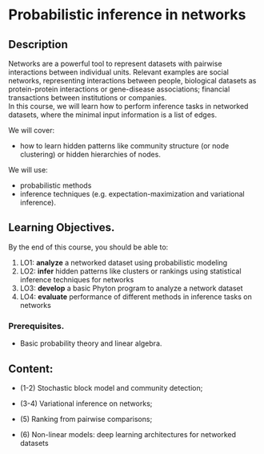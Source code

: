 # Probabilistic inference in networks

## Description
Networks are a powerful tool to represent datasets with pairwise interactions between individual units.  Relevant examples are social networks, representing interactions between people, biological datasets as protein-protein interactions or gene-disease associations; financial transactions between institutions or companies.  
In this course, we will learn how to perform inference tasks in networked datasets, where the minimal input information is a list of edges.   

We will cover:  
- how to learn hidden patterns like community structure (or node clustering) or hidden hierarchies of nodes.  

We will use:  
- probabilistic methods
- inference techniques  (e.g. expectation-maximization and variational inference). 

## Learning Objectives.
By the end of this course, you should be able to:
1. LO1: **analyze** a networked dataset using probabilistic modeling
2. LO2: **infer** hidden patterns like clusters or rankings using statistical inference techniques for networks
3. LO3: **develop** a basic Phyton program to analyze a network dataset 
4. LO4: **evaluate** performance of different methods in inference tasks on networks 

### Prerequisites.
   - Basic probability theory and linear algebra. 

## Content:

   - (1-2) Stochastic block model and community detection;

   - (3-4) Variational inference on networks;

   - (5) Ranking from pairwise comparisons;

   - (6) Non-linear models: deep learning architectures for networked datasets